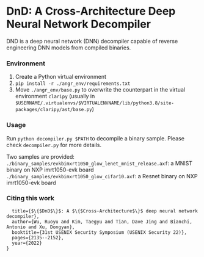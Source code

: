 # DnD: A Cross-Architecture Deep Neural Network Decompiler

DND is a deep neural network (DNN) decompiler capable of reverse engineering DNN models from compiled binaries. 

### Environment  
1. Create a Python virtual environment
2. `pip install -r ./angr_env/requirements.txt `
3. Move `./angr_env/base.py` to overwrite the counterpart in the virtual environment `claripy` (usually in `$USERNAME/.virtualenvs/$VIRTUALENVNAME/lib/python3.8/site-packages/claripy/ast/base.py`) 

### Usage
Run `python decompiler.py $PATH` to decompile a binary sample. Please check `decompiler.py` for more details.

Two samples are provided:  
`./binary_samples/evkbimxrt1050_glow_lenet_mnist_release.axf`: a MNIST binary on NXP imrt1050-evk board  
`./binary_samples/evkbimxrt1050_glow_cifar10.axf`: a Resnet binary on NXP imrt1050-evk board


### Citing this work
```@inproceedings{wu2022dnd,
  title={$\{$DnD$\}$: A $\{$Cross-Architecture$\}$ deep neural network decompiler},
  author={Wu, Ruoyu and Kim, Taegyu and Tian, Dave Jing and Bianchi, Antonio and Xu, Dongyan},
  booktitle={31st USENIX Security Symposium (USENIX Security 22)},
  pages={2135--2152},
  year={2022}
}
```
